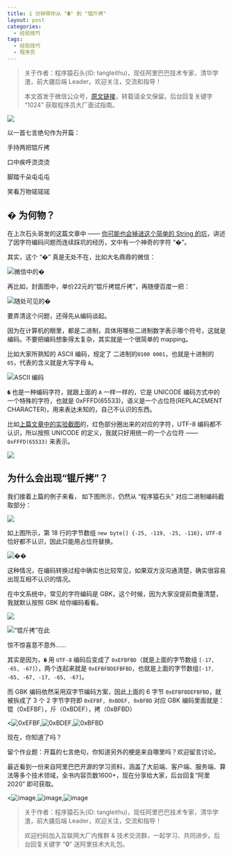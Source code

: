```yaml
---
title: 1 分钟带你从 "�" 到 "锟斤拷"
layout: post
categories:
  - 经验技巧
tags:
  - 经验技巧
  - 程序员
---
```


> 关于作者：程序猿石头(ID: tangleithu)，现任阿里巴巴技术专家，清华学渣，前大疆后端 Leader。欢迎关注，交流和指导！
>
> 本文首发于微信公众号，[原文链接](https://mp.weixin.qq.com/s?__biz=MzI3OTUzMzcwNw==&mid=2247491549&idx=1&sn=4eaf30256876f69342a98f47efb4015d&chksm=eb471e39dc30972fd886bbb68410421a03057d31bb109bd9296568bbeab29e0fcdf726456d1e#rd)，转载请全文保留。后台回复关键字 “1024” 获取程序员大厂面试指南。



![](https://cdn.jsdelivr.net/gh/tl3shi/blog-resources/2021-1-24/1611463887247-image.png)

以一首七言绝句作为开篇：

手持两把锟斤拷

口中疾呼烫烫烫

脚踏千朵屯屯屯

笑看万物锘锘锘

## � 为何物？ 

在上次石头哥发的这篇文章中 —— [你可能也会掉进这个简单的 String 的坑](https://mp.weixin.qq.com/s?__biz=MzI3OTUzMzcwNw==&amp;mid=2247490188&amp;idx=1&amp;sn=19c2259724a855cdfac48855a870368d&amp;chksm=eb471b68dc30927eb17b1e5a999eebe808084a9f3aa64d3041f73dd3a8327ccc1d84353cf51f&token=1271081609&lang=zh_CN#rd)，讲述了因字符编码问题而连续踩坑的经历，文中有一个神奇的字符 “�”。

其实，这个 “�” 真是无处不在，比如大名鼎鼎的微信：

![微信中的�](https://cdn.jsdelivr.net/gh/tl3shi/blog-resources/2021-1-24/1611463202818-image.png)

再比如，封面图中，单价22元的“锟斤拷锟斤拷”，再随便百度一把：

![随处可见的�](https://cdn.jsdelivr.net/gh/tl3shi/blog-resources/2021-1-24/1611472402627-image.png)

要弄清这个问题，还得先从编码谈起。

因为在计算机的眼里，都是二进制，具体用哪些二进制数字表示哪个符号，这就是编码。不要把编码想象得太复杂，其实就是一个很简单的 mapping。

比如大家所熟知的 ASCII 编码，规定了
二进制的`0100 0001`，也就是十进制的`65`，代表的含义就是大写字母 `A`。

![ASCII 编码](https://cdn.jsdelivr.net/gh/tl3shi/blog-resources/2021-1-24/1611468002769-image.png)

`�` 也是一种编码字符，就跟上面的 `A` 一样一样的，它是 UNICODE 编码方式中的一个特殊的字符，也就是 0xFFFD(65533)，语义是一个占位符(REPLACEMENT CHARACTER)，用来表达未知的，自己不认识的东西。

比如[上篇文章中的实验截图](https://mp.weixin.qq.com/s?__biz=MzI3OTUzMzcwNw==&amp;mid=2247490188&amp;idx=1&amp;sn=19c2259724a855cdfac48855a870368d&amp;chksm=eb471b68dc30927eb17b1e5a999eebe808084a9f3aa64d3041f73dd3a8327ccc1d84353cf51f&token=1271081609&lang=zh_CN#rd)的，红色部分圈出来的对应的字符，UTF-8 编码都不认识，所以按照 UNICODE 的定义，我就只好用统一的一个占位符 —— `0xFFFD(65533)` 来表示。

![](https://cdn.jsdelivr.net/gh/tl3shi/blog-resources/2021-1-24/1611463348065-image.png)

## 为什么会出现“锟斤拷”？

我们接着上篇的例子来看， 如下图所示，仍然从 “程序猿石头” 对应二进制编码截取部分：

![](https://cdn.jsdelivr.net/gh/tl3shi/blog-resources/2021-1-24/1611469093824-image.png)

如上图所示，第 18 行的字节数组 `new byte[] {-25, -119, -25, -116}`，`UTF-8` 恰好都不认识，因此只能用占位符替换。

![��](https://cdn.jsdelivr.net/gh/tl3shi/blog-resources/2021-1-24/1611468920220-image.png)

这种情况，在编码转换过程中确实也比较常见，如果双方没沟通清楚，确实很容易出现互相不认识的情况。

在中文系统中，常见的字符编码是 GBK，这个时候，因为大家没提前商量清楚，我就默认按照 GBK 给你编码看看。

![](https://cdn.jsdelivr.net/gh/tl3shi/blog-resources/2021-1-24/1611469240061-image.png)

![“锟斤拷”在此](https://cdn.jsdelivr.net/gh/tl3shi/blog-resources/2021-1-24/1611469539054-image.png)

惊不惊喜意不意外……

其实是因为，`�` 用 `UTF-8` 编码后变成了 `0xEFBFBD`（就是上面的字节数组 `[-17, -65, -67]`），两个连起来就是 `0xEFBFBDEFBFBD`，也就是上面的字节数组`[-17, -65, -67, -17, -65, -67]`。

而 GBK 编码依然采用双字节编码方案，因此上面的 6 字节 `0xEFBFBDEFBFBD`，就被拆成了 3 个 2 字节字符即 `0xEFBF, 0xBDEF, 0xBFBD` 对应 GBK 编码里面就是：锟（0xEFBF），斤（0xBDEF），拷（0xBFBD）

<![0xEFBF](https://cdn.jsdelivr.net/gh/tl3shi/blog-resources/2021-1-24/1611471892966-image.png),![0xBDEF](https://cdn.jsdelivr.net/gh/tl3shi/blog-resources/2021-1-24/1611471932522-image.png),![0xBFBD](https://cdn.jsdelivr.net/gh/tl3shi/blog-resources/2021-1-24/1611471809691-image.png)

现在，你知道了吗？

留个作业题：开篇的七言绝句，你知道另外的梗是来自哪里吗？欢迎留言讨论。

最近看到一份来自阿里巴巴开源的学习资料，涵盖了大前端、客户端、服务端、算法等多个技术领域，全书内容⻚数1600+，现在分享给大家，后台回复“阿里2020” 即可获取。

<![image](https://cdn.jsdelivr.net/gh/tl3shi/blog-resources/2021-1-24/1611473548828-image.png),![image](https://cdn.jsdelivr.net/gh/tl3shi/blog-resources/2021-1-24/1611473689783-image.png),![image](https://cdn.jsdelivr.net/gh/tl3shi/blog-resources/2021-1-24/1611473625970-image.png)



> 关于作者：程序猿石头(ID: tangleithu)，现任阿里巴巴技术专家，清华学渣，前大疆后端 Leader，欢迎关注，交流和指导！
>
> 欢迎扫码加入互联网大厂内推群 & 技术交流群，一起学习、共同进步。后台回复关键字 “**0**” 送阿里技术大礼包。

